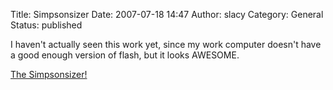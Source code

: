 Title: Simpsonsizer
Date: 2007-07-18 14:47
Author: slacy
Category: General
Status: published

I haven't actually seen this work yet, since my work computer doesn't
have a good enough version of flash, but it looks AWESOME.

[The Simpsonsizer!](http://www.simpsonizeme.com)
